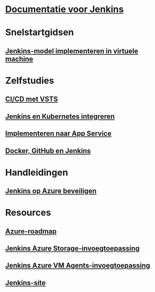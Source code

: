 # [Documentatie voor Jenkins](index.md)
# Snelstartgidsen
## [Jenkins-model implementeren in virtuele machine](/azure/jenkins/install-jenkins-solution-template)
# Zelfstudies
## [CI/CD met VSTS](https://www.visualstudio.com/docs/build/apps/jenkins/build-deploy-jenkins)
## [Jenkins en Kubernetes integreren](/azure/container-service/container-service-kubernetes-jenkins)
## [Implementeren naar App Service](/azure/jenkins/execute-cli-jenkins-pipeline)
## [Docker, GitHub en Jenkins](/azure/virtual-machines/linux/tutorial-jenkins-github-docker-cicd)
# Handleidingen
## [Jenkins op Azure beveiligen](https://jenkins.io/blog/2017/04/20/secure-jenkins-on-azure/)
# Resources
## [Azure-roadmap](https://azure.microsoft.com/roadmap/)
## [Jenkins Azure Storage-invoegtoepassing](https://plugins.jenkins.io/windows-azure-storage)
## [Jenkins Azure VM Agents-invoegtoepassing](https://plugins.jenkins.io/azure-vm-agents)
## [Jenkins-site](https://jenkins.io/)
